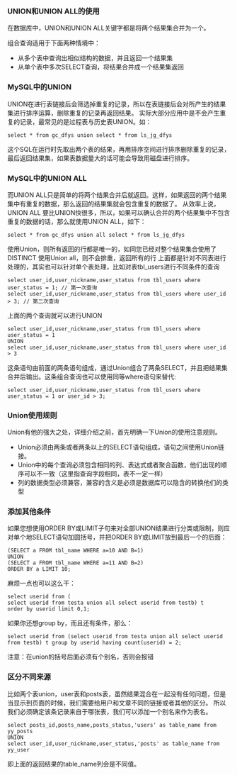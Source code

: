 ### UNION和UNION ALL的使用
在数据库中，UNION和UNION ALL关键字都是将两个结果集合并为一个。

组合查询适用于下面两种情境中：
* 从多个表中查询出相似结构的数据，并且返回一个结果集
* 从单个表中多次SELECT查询，将结果合并成一个结果集返回
### MySQL中的UNION
UNION在进行表链接后会筛选掉重复的记录，所以在表链接后会对所产生的结果集进行排序运算，删除重复的记录再返回结果。
实际大部分应用中是不会产生重复的记录，最常见的是过程表与历史表UNION。如：
```
select * from gc_dfys union select * from ls_jg_dfys
```
这个SQL在运行时先取出两个表的结果，再用排序空间进行排序删除重复的记录，最后返回结果集，如果表数据量大的话可能会导致用磁盘进行排序。
### MySQL中的UNION ALL
而UNION ALL只是简单的将两个结果合并后就返回。这样，如果返回的两个结果集中有重复的数据，那么返回的结果集就会包含重复的数据了。
从效率上说，UNION ALL 要比UNION快很多，所以，如果可以确认合并的两个结果集中不包含重复的数据的话，那么就使用UNION ALL，如下：
```
select * from gc_dfys union all select * from ls_jg_dfys
```
使用Union，则所有返回的行都是唯一的，如同您已经对整个结果集合使用了DISTINCT
使用Union all，则不会排重，返回所有的行
上面都是针对不同表进行处理的，其实也可以针对单个表处理，比如对表tbl_users进行不同条件的查询
```
select user_id,user_nickname,user_status from tbl_users where user_status = 1; // 第一次查询
select user_id,user_nickname,user_status from tbl_users where user_id > 3; // 第二次查询
```
上面的两个查询就可以进行UNION
```
select user_id,user_nickname,user_status from tbl_users where user_status = 1 
UNION
select user_id,user_nickname,user_status from tbl_users where user_id > 3
```
这条语句由前面的两条语句组成，通过Union组合了两条SELECT，并且把结果集合并后输出。这条组合查询也可以使用同等where语句来替代:
```
select user_id,user_nickname,user_status from tbl_users where user_status = 1 or user_id > 3;
```
### Union使用规则
Union有他的强大之处，详细介绍之前，首先明确一下Union的使用注意规则。
* Union必须由两条或者两条以上的SELECT语句组成，语句之间使用Union链接。
* Union中的每个查询必须包含相同的列、表达式或者聚合函数，他们出现的顺序可以不一致（这里指查询字段相同，表不一定一样）
* 列的数据类型必须兼容，兼容的含义是必须是数据库可以隐含的转换他们的类型
### 添加其他条件
如果您想使用ORDER BY或LIMIT子句来对全部UNION结果进行分类或限制，则应对单个地SELECT语句加圆括号，并把ORDER BY或LIMIT放到最后一个的后面：
```
(SELECT a FROM tbl_name WHERE a=10 AND B=1)   
UNION 
(SELECT a FROM tbl_name WHERE a=11 AND B=2) 
ORDER BY a LIMIT 10; 
```
麻烦一点也可以这么干：
```
select userid from ( 
select userid from testa union all select userid from testb) t  
order by userid limit 0,1; 
```
如果你还想group by，而且还有条件，那么：
```
select userid from (select userid from testa union all select userid from testb) t group by userid having count(userid) = 2; 
```
注意：在union的括号后面必须有个别名，否则会报错
### 区分不同来源
比如两个表union，user表和posts表，虽然结果混合在一起没有任何问题，但是当显示到页面的时候，我们需要给用户和文章不同的链接或者其他的区分。
所以我们必须确定该条记录来自于哪张表，我们可以添加一个别名来作为表名。
```
select posts_id,posts_name,posts_status,'users' as table_name from yy_posts
UNION
select user_id,user_nickname,user_status,'posts' as table_name from yy_user
```
即上面的返回结果的table_name列会是不同值。
